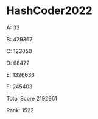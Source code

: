 # HashCoder2022 

A: 33 

B: 429367

C: 123050 

D: 68472 

E: 1326636 

F: 245403 

Total Score 2192961 

Rank: 1522

